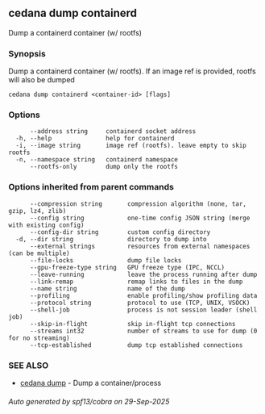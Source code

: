 ## cedana dump containerd

Dump a containerd container (w/ rootfs)

### Synopsis

Dump a containerd container (w/ rootfs). If an image ref is provided, rootfs will also be dumped

```
cedana dump containerd <container-id> [flags]
```

### Options

```
      --address string     containerd socket address
  -h, --help               help for containerd
  -i, --image string       image ref (rootfs). leave empty to skip rootfs
  -n, --namespace string   containerd namespace
      --rootfs-only        dump only the rootfs
```

### Options inherited from parent commands

```
      --compression string       compression algorithm (none, tar, gzip, lz4, zlib)
      --config string            one-time config JSON string (merge with existing config)
      --config-dir string        custom config directory
  -d, --dir string               directory to dump into
      --external strings         resources from external namespaces (can be multiple)
      --file-locks               dump file locks
      --gpu-freeze-type string   GPU freeze type (IPC, NCCL)
      --leave-running            leave the process running after dump
      --link-remap               remap links to files in the dump
      --name string              name of the dump
      --profiling                enable profiling/show profiling data
      --protocol string          protocol to use (TCP, UNIX, VSOCK)
      --shell-job                process is not session leader (shell job)
      --skip-in-flight           skip in-flight tcp connections
      --streams int32            number of streams to use for dump (0 for no streaming)
      --tcp-established          dump tcp established connections
```

### SEE ALSO

* [cedana dump](cedana_dump.md)	 - Dump a container/process

###### Auto generated by spf13/cobra on 29-Sep-2025
